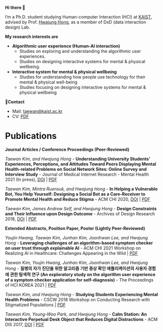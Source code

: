 **Hi there 👋**

I’m a Ph.D. student studying Human-computer Interaction (HCI) at [KAIST](https://kaist.ac.kr), advised by Prof. [Hwajung Hong](https://hwajunghong.com), as a member of DxD (data interaction design) Lab.

**My research interests are**

* **Algorithmic user experience (Human-AI interaction)**
  * Studies on exploring and understanding the algorithmic user experiences.
  * Studies on designing interactive systems for mental & physical wellbeing.
* **Interactive system for mental & physical wellbeing**
  * Studies for understanding how people use technology for their mental & physical well-being
  * Studies focusing on designing interactive systems for mental & physical wellbeing

**📨Contact**
* Mail: taewan@kaist.ac.kr
* CV: [PDF](https://s3.us-west-2.amazonaws.com/secure.notion-static.com/2b0d921d-e6a3-45fe-b85b-cad6da661e23/CV_Taewan_Kim_Aug2021.pdf?X-Amz-Algorithm=AWS4-HMAC-SHA256&X-Amz-Credential=AKIAT73L2G45O3KS52Y5%2F20210920%2Fus-west-2%2Fs3%2Faws4_request&X-Amz-Date=20210920T084024Z&X-Amz-Expires=86400&X-Amz-Signature=3c9a5781cfca008480541cc403cb18223e6b10b62039c6dba38aca5403756541&X-Amz-SignedHeaders=host&response-content-disposition=filename%20%3D%22CV_Taewan%2520Kim_Aug2021.pdf%22)

# Publications

**Journal Articles / Conference Proceedings (Peer-Reviewed)**

*Taewan Kim, and Hwajung Hong* - **Understanding University Students’ Experiences, Perceptions, and Attitudes Toward Peers Displaying Mental Health-related Problems on Social Network Sites: Online Survey and Interview Study** - Journal of Medical Internet Research - Mental Health 2021 (In press), [DOI](http://dx.doi.org/10.2196/23465) | [PDF](http://dx.doi.org/10.2196/23465)

*Taewan Kim, Mintra Ruensuk, and Hwajung Hong* - **In Helping a Vulnerable Bot, You Help Yourself: Designing a Social Bot as a Care-Receiver to Promote Mental Health and Reduce Stigma** - ACM CHI 2020,  [DOI](https://dl.acm.org/doi/abs/10.1145/3313831.3376743) | [PDF](https://drive.google.com/file/d/1Mybrw_6DC98xS6KXUR0lcbENucuWuM3J/view)

*Taewan Kim, James Andrew Self, and Hwajung Hong* - **Design Constraints and Their Influence upon Design Outcome** - Archives of Design Research 2018, [DOI](https://doi.org/10.15187/adr.2018.11.31.4.23) | [PDF](https://drive.google.com/file/d/14Bx8AF0Dts-Qta02l5SBD2ZOmWnF3dpl/view)


**Extended Abstracts, Position Paper, Poster (Lightly Peer-Reviewed)**

*Youjin Hwang, Taewan Kim, Junhan Kim, Joonhwan Lee, and Hwajung Hong* - **Leveraging challenges of an algorithm-based symptom checker on user trust through explainable AI** - ACM CHI 2021 Workshop on Realizing AI in Healthcare: Challenges Appearing in the Wild | [PDF](https://drive.google.com/file/d/1Y2KLQmBRPKBEos1QYcaneLPwmISeb5-N/view)

*Taewan Kim, Youjin Hwang, Junhan Kim, Joonhwan Lee, and Hwajung Hong* - **질병의 자가 진단을 위한 알고리즘 기반 증상 확인 애플리케이션의 사용자 경험에 관한 탐색적 연구 (An exploratory study on the algorithm user experience of a symptom checker application for self-diagnosis)** - The Proceedings of HCI KOREA 2021 | [PDF](https://drive.google.com/file/d/1gG2XxffOtBx6ohDSFps8g2CNjHoY655q/view)

*Taewan Kim, and Hwajung Hong* - **Studying Students Experiencing Mental Health Problems** - CSCW 2018 Workshop on Conducting Research with Stigmatized Populations | [PDF](https://drive.google.com/file/d/1CHSTtNAiKYv0aA1ikpc4owbm_e_h2TzS/view)

*Taewan Kim, Young-Woo Park, and Hwajung Hong* - **Calm Station: An Interactive Perpetual Desk Object that Reduces Digital Distractions** - ACM DIS 2017, [DOI](https://doi.org/10.1145/3064857.3079183) | [PDF](https://drive.google.com/file/d/1M6rPOFV3lEyjL5JPzq8seV9uUsFbycRH/view)




